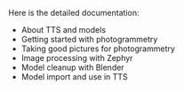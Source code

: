 Here is the detailed documentation:
- About TTS and models
- Getting started with photogrammetry
- Taking good pictures for photogrammetry
- Image processing with Zephyr
- Model cleanup with Blender
- Model import and use in TTS
